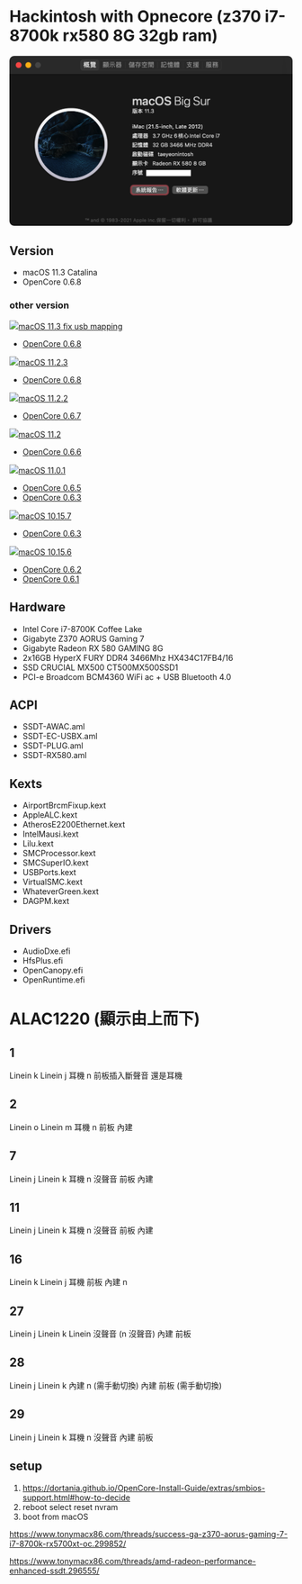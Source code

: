 # Hackintosh with Opnecore (z370 i7-8700k rx580 8G 32gb ram)
<p align="center">
  <img src="./system.png" alt="System specs">
</p>

## Version
* macOS 11.3 Catalina
* OpenCore 0.6.8
### other version
<a href="https://github.com/taeyeonssupdate/OpenCore-Z370-Gaming-7-i8-8700k-rx580-8G/tree/9e52064"><img src="https://is4-ssl.mzstatic.com/image/thumb/Purple124/v4/09/59/3d/09593d0e-188a-77eb-4c38-ca40bedd5cff/ProductPageIcon.png/460x0w.webp" height="32px"/></a>[macOS 11.3 fix usb mapping](https://github.com/taeyeonssupdate/OpenCore-Z370-Gaming-7-i8-8700k-rx580-8G/tree/9e52064)
* [OpenCore 0.6.8](https://github.com/taeyeonssupdate/OpenCore-Z370-Gaming-7-i8-8700k-rx580-8G/tree/9e52064)

<a href="https://github.com/taeyeonssupdate/OpenCore-Z370-Gaming-7-i8-8700k-rx580-8G/tree/95410af"><img src="https://is4-ssl.mzstatic.com/image/thumb/Purple124/v4/09/59/3d/09593d0e-188a-77eb-4c38-ca40bedd5cff/ProductPageIcon.png/460x0w.webp" height="32px"/></a>[macOS 11.2.3](https://github.com/taeyeonssupdate/OpenCore-Z370-Gaming-7-i8-8700k-rx580-8G/tree/95410af)
* [OpenCore 0.6.8](https://github.com/taeyeonssupdate/OpenCore-Z370-Gaming-7-i8-8700k-rx580-8G/tree/95410af)


<a href="https://github.com/taeyeonssupdate/OpenCore-Z370-Gaming-7-i8-8700k-rx580-8G/tree/652d15a"><img src="https://is4-ssl.mzstatic.com/image/thumb/Purple124/v4/09/59/3d/09593d0e-188a-77eb-4c38-ca40bedd5cff/ProductPageIcon.png/460x0w.webp" height="32px"/></a>[macOS 11.2.2](https://github.com/taeyeonssupdate/OpenCore-Z370-Gaming-7-i8-8700k-rx580-8G/tree/652d15a)
* [OpenCore 0.6.7](https://github.com/taeyeonssupdate/OpenCore-Z370-Gaming-7-i8-8700k-rx580-8G/tree/652d15a)


<a href="https://github.com/taeyeonssupdate/OpenCore-Z370-Gaming-7-i8-8700k-rx580-8G/tree/4a7d29a"><img src="https://is4-ssl.mzstatic.com/image/thumb/Purple124/v4/09/59/3d/09593d0e-188a-77eb-4c38-ca40bedd5cff/ProductPageIcon.png/460x0w.webp" height="32px"/></a>[macOS 11.2](https://github.com/taeyeonssupdate/OpenCore-Z370-Gaming-7-i8-8700k-rx580-8G/tree/4a7d29a)
* [OpenCore 0.6.6](https://github.com/taeyeonssupdate/OpenCore-Z370-Gaming-7-i8-8700k-rx580-8G/tree/4a7d29a)


<a href="https://github.com/taeyeonssupdate/OpenCore-Z370-Gaming-7-i8-8700k-rx580-8G/tree/908baab"><img src="https://is4-ssl.mzstatic.com/image/thumb/Purple124/v4/09/59/3d/09593d0e-188a-77eb-4c38-ca40bedd5cff/ProductPageIcon.png/460x0w.webp" height="32px"/></a>[macOS 11.0.1](https://github.com/taeyeonssupdate/OpenCore-Z370-Gaming-7-i8-8700k-rx580-8G/tree/908baab)
* [OpenCore 0.6.5](https://github.com/taeyeonssupdate/OpenCore-Z370-Gaming-7-i8-8700k-rx580-8G/tree/908baab)
* [OpenCore 0.6.3](https://github.com/taeyeonssupdate/OpenCore-Z370-Gaming-7-i8-8700k-rx580-8G/tree/a7e27f6)

<a href="https://github.com/taeyeonssupdate/OpenCore-Z370-Gaming-7-i8-8700k-rx580-8G/tree/2af5c9"><img src="https://km.support.apple.com/resources/sites/APPLE/content/live/IMAGES/0/IM935/en_US/macos-catalina-roundel-240.png" height="32px"/></a>[macOS 10.15.7](https://github.com/taeyeonssupdate/OpenCore-Z370-Gaming-7-i8-8700k-rx580-8G/tree/2af5c9)
* [OpenCore 0.6.3](https://github.com/taeyeonssupdate/OpenCore-Z370-Gaming-7-i8-8700k-rx580-8G/tree/2af5c9d)

<a href="https://github.com/taeyeonssupdate/OpenCore-Z370-Gaming-7-i8-8700k-rx580-8G/tree/ba1036b"><img src="https://km.support.apple.com/resources/sites/APPLE/content/live/IMAGES/0/IM935/en_US/macos-catalina-roundel-240.png" height="32px"/></a>[macOS 10.15.6](https://github.com/taeyeonssupdate/OpenCore-Z370-Gaming-7-i8-8700k-rx580-8G/tree/ba1036b)
* [OpenCore 0.6.2](https://github.com/taeyeonssupdate/OpenCore-Z370-Gaming-7-i8-8700k-rx580-8G/tree/ba1036b)
* [OpenCore 0.6.1](https://github.com/taeyeonssupdate/OpenCore-Z370-Gaming-7-i8-8700k-rx580-8G/tree/66c2799)
## Hardware

* Intel Core i7-8700K Coffee Lake
* Gigabyte Z370 AORUS Gaming 7
* Gigabyte Radeon RX 580 GAMING 8G
* 2x16GB HyperX FURY DDR4 3466Mhz HX434C17FB4/16
* SSD CRUCIAL MX500 CT500MX500SSD1
* PCI-e Broadcom BCM4360 WiFi ac + USB Bluetooth 4.0

## ACPI
* SSDT-AWAC.aml
* SSDT-EC-USBX.aml
* SSDT-PLUG.aml
* SSDT-RX580.aml

## Kexts
* AirportBrcmFixup.kext
* AppleALC.kext
* AtherosE2200Ethernet.kext
* IntelMausi.kext
* Lilu.kext
* SMCProcessor.kext
* SMCSuperIO.kext
* USBPorts.kext
* VirtualSMC.kext
* WhateverGreen.kext
* DAGPM.kext

## Drivers
* AudioDxe.efi
* HfsPlus.efi
* OpenCanopy.efi
* OpenRuntime.efi

# ALAC1220 (顯示由上而下)
## 1 
  Linein k
  Linein j
  耳機 n 前板插入斷聲音 還是耳機
## 2
  Linein o
  Linein m
  耳機 n
  前板 內建
## 7
  Linein j
  Linein k
  耳機 n 沒聲音
  前板 內建
## 11
  Linein j
  Linein  k
  耳機 n 沒聲音
  前板 內建
## 16
  Linein k
  Linein j
  耳機 前板
  內建 n
## 27
  Linein j
  Linein k
  Linein 沒聲音
  (n 沒聲音)
  內建 前板
## 28
  Linein j
  Linein k
  內建 n (需手動切換)
  內建 前板 (需手動切換)
## 29
  Linein j
  Linein k
  耳機 n 沒聲音
  內建 前板



## setup
1. https://dortania.github.io/OpenCore-Install-Guide/extras/smbios-support.html#how-to-decide
2. reboot select reset nvram
3. boot from macOS

https://www.tonymacx86.com/threads/success-ga-z370-aorus-gaming-7-i7-8700k-rx5700xt-oc.299852/

https://www.tonymacx86.com/threads/amd-radeon-performance-enhanced-ssdt.296555/